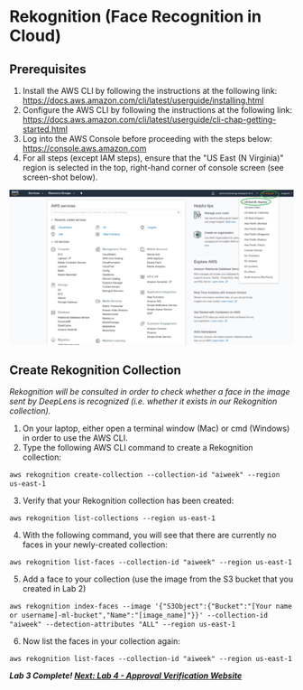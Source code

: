 
# Rekognition (Face Recognition in Cloud)

## Prerequisites
1.	Install the AWS CLI by following the instructions at the following link: https://docs.aws.amazon.com/cli/latest/userguide/installing.html
2.	Configure the AWS CLI by following the instructions at the following link: https://docs.aws.amazon.com/cli/latest/userguide/cli-chap-getting-started.html
3.	Log into the AWS Console before proceeding with the steps below: https://console.aws.amazon.com
4.	For all steps (except IAM steps), ensure that the "US East (N Virginia)" region is selected in the top, right-hand corner of console screen (see screen-shot below).

![](images/Region.png)

## Create Rekognition Collection

_Rekognition will be consulted in order to check whether a face in the image sent by DeepLens is recognized (i.e. whether it exists in our Rekognition collection)._

1.	On your laptop, either open a terminal window (Mac) or cmd (Windows) in order to use the AWS CLI.
2.	Type the following AWS CLI command to create a Rekognition collection:
```
aws rekognition create-collection --collection-id "aiweek" --region us-east-1
```
3.	Verify that your Rekognition collection has been created:
```
aws rekognition list-collections --region us-east-1
```
4.	With the following command, you will see that there are currently no faces in your newly-created collection:
```
aws rekognition list-faces --collection-id "aiweek" --region us-east-1
```
5.	Add a face to your collection (use the image from the S3 bucket that you created in Lab 2)
```
aws rekognition index-faces --image '{"S3Object":{"Bucket":"[Your name or username]-ml-bucket","Name":"[image_name]"}}' --collection-id "aiweek" --detection-attributes "ALL" --region us-east-1
```
6.	Now list the faces in your collection again:
```
aws rekognition list-faces --collection-id "aiweek" --region us-east-1
```


_**Lab 3 Complete!  [Next: Lab 4 - Approval Verification Website](../4-Approval%20Verification%20Website/README.md)**_
